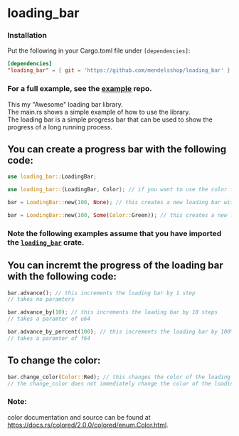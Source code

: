 # loading_bar

### Installation

Put the following in your Cargo.toml file under `[dependencies]`: 

```toml
[dependencies]
"loading_bar" = { git = 'https://github.com/mendelsshop/loading_bar' }
```

### For a full example, see the [example](https://github.com/mendelsshop/load_test) repo.

This my "Awesome" loading bar library.
<br>
The main.rs shows a simple example of how to use the library.
<br>
The loading bar is a simple progress bar that can be used to show the progress of a long running process.
<br>

## You can create a progress bar with the following code:
```rust
use loading_bar::LoadingBar;

use loading_bar::{LoadingBar, Color}; // if you want to use the color feature

bar = LoadingBar::new(100, None); // this creates a new loading bar with 100 steps and the default color

bar = LoadingBar::new(100, Some(Color::Green)); // this creates a new loading bar with 100 steps and the green color
``` 
### Note the following examples assume that you have imported the [`loading_bar`](https://github.com/mendelsshop/loading_bar) crate.
## You can incremt the progress of the loading bar with the following code:

```rust
bar.advance(); // this increments the loading bar by 1 step
// takes no paramters

bar.advance_by(10); // this increments the loading bar by 10 steps
// takes a paramter of u64

bar.advance_by_percent(100); // this increments the loading bar by 100%
// takes a paramter of f64
```

## To change the color:

```rust
bar.change_color(Color::Red); // this changes the color of the loading bar to red
// the change_color does not immediately change the color of the loading bar, it only changes the color when the next step is incremented when you print the bar next
```

### Note:
color documentation and source can be found at https://docs.rs/colored/2.0.0/colored/enum.Color.html.
